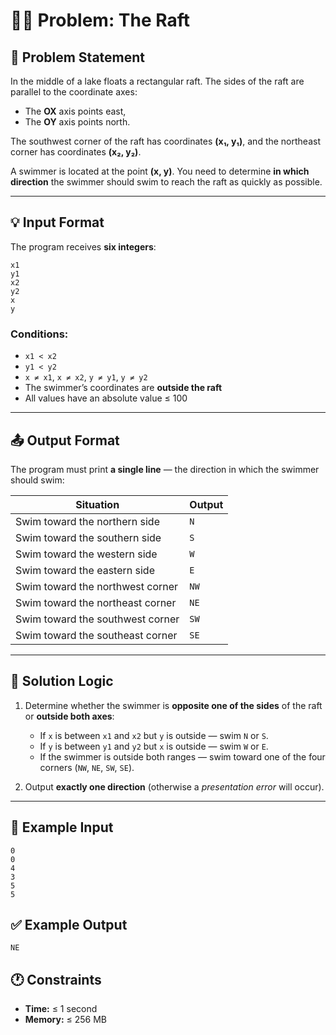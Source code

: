 # 🏊‍♂️ Problem: The Raft

## 📄 Problem Statement

In the middle of a lake floats a rectangular raft.
The sides of the raft are parallel to the coordinate axes:

* The **OX** axis points east,
* The **OY** axis points north.

The southwest corner of the raft has coordinates **(x₁, y₁)**,
and the northeast corner has coordinates **(x₂, y₂)**.

A swimmer is located at the point **(x, y)**.
You need to determine **in which direction** the swimmer should swim to reach the raft as quickly as possible.

---

## 💡 Input Format

The program receives **six integers**:

```
x1
y1
x2
y2
x
y
```

### Conditions:

* `x1 < x2`
* `y1 < y2`
* `x ≠ x1`, `x ≠ x2`, `y ≠ y1`, `y ≠ y2`
* The swimmer’s coordinates are **outside the raft**
* All values have an absolute value ≤ 100

---

## 📤 Output Format

The program must print **a single line** — the direction in which the swimmer should swim:

| Situation                        | Output |
| -------------------------------- | ------ |
| Swim toward the northern side    | `N`    |
| Swim toward the southern side    | `S`    |
| Swim toward the western side     | `W`    |
| Swim toward the eastern side     | `E`    |
| Swim toward the northwest corner | `NW`   |
| Swim toward the northeast corner | `NE`   |
| Swim toward the southwest corner | `SW`   |
| Swim toward the southeast corner | `SE`   |

---

## 🧠 Solution Logic

1. Determine whether the swimmer is **opposite one of the sides** of the raft or **outside both axes**:

   * If `x` is between `x1` and `x2` but `y` is outside — swim `N` or `S`.
   * If `y` is between `y1` and `y2` but `x` is outside — swim `W` or `E`.
   * If the swimmer is outside both ranges — swim toward one of the four corners (`NW`, `NE`, `SW`, `SE`).

2. Output **exactly one direction** (otherwise a *presentation error* will occur).

---

## 🧩 Example Input

```
0
0
4
3
5
5
```

## ✅ Example Output

```
NE
```

## 🕐 Constraints

* **Time:** ≤ 1 second
* **Memory:** ≤ 256 MB

